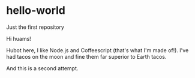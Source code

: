 # hello-world
Just the first repository

Hi huams!

Hubot here, I like Node.js and Coffeescript (that's what I'm made of!). 
I've had tacos on the moon and fine them far superior to Earth tacos.

And this is a second attempt.
